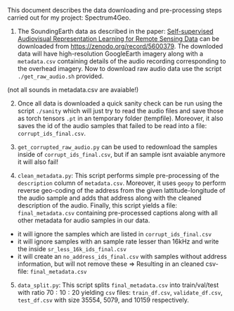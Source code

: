 This document describes the data downloading and pre-processing steps carried out for my project: Spectrum4Geo.

1. The SoundingEarth data as described in the paper: [Self-supervised Audiovisual Representation Learning for Remote Sensing Data](https://arxiv.org/abs/2108.00688) can be downloaded from https://zenodo.org/record/5600379. The downloded data will have high-resolution GoogleEarth imagery along with a `metadata.csv` containing details of the audio recording corresponding to the overhead imagery. Now to download raw audio data use the script `./get_raw_audio.sh` provided. 

(not all sounds in metadata.csv are avaiable!)

2. Once all data is downloaded a quick sanity check can be run using the script `./sanity` which will just try to read the audio files and save those as torch tensors `.pt` in an temporary folder (tempfile). Moreover, it also saves the id of the audio samples that failed to be read into a file: `corrupt_ids_final.csv`.

3. `get_corrupted_raw_audio.py` can be used to redownload the samples 
inside of `corrupt_ids_final.csv`, but if an sample isnt avaiable anymore it will also fail!

4. `clean_metadata.py`: This script performs simple pre-processing of the `description` column of `metadata.csv`. Moreover, it uses `geopy` to perform reverse geo-coding of the address from the given lattitude-longitude of the audio sample and adds that address along with the cleaned description of the audio. Finally, this script yields a file: `final_metadata.csv` containing pre-processed captions along with all other metadata for audio samples in our data.

- it will ignore the samples which are listed in `corrupt_ids_final.csv`
- it will ignore samples with an sample rate lesser than 16kHz and write the inside `sr_less_16k_ids_final.csv`
- it will create an `no_address_ids_final.csv` with samples without address information, but will not remove these
=> Resulting in an cleaned csv-file: `final_metadata.csv`

5. `data_split.py`: This script splits `final_metadata.csv` into train/val/test with ratio $70:10:20$ yielding `csv` files: `train_df.csv`, `validate_df.csv`, `test_df.csv` with size $35554$, $5079$, and $10159$ respectively.
